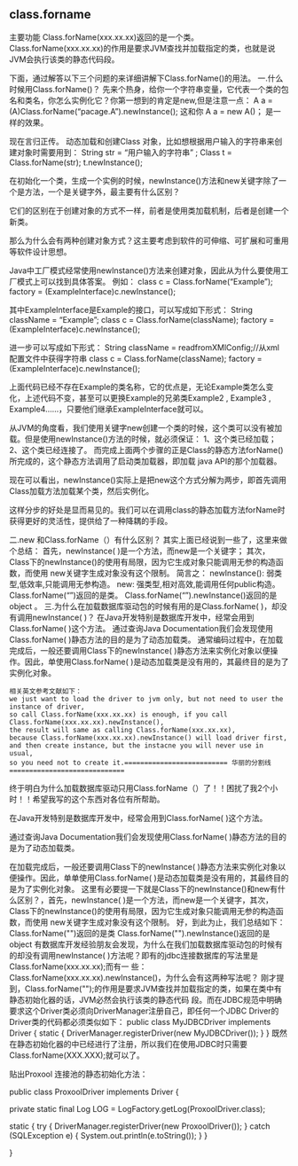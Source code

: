 ## class.forname

主要功能
Class.forName(xxx.xx.xx)返回的是一个类。
Class.forName(xxx.xx.xx)的作用是要求JVM查找并加载指定的类，也就是说JVM会执行该类的静态代码段。

下面，通过解答以下三个问题的来详细讲解下Class.forName()的用法。
一.什么时候用Class.forName()？
先来个热身，给你一个字符串变量，它代表一个类的包名和类名，你怎么实例化它？你第一想到的肯定是new,但是注意一点：
A a = (A)Class.forName(“pacage.A”).newInstance();
这和你 A a = new A()； 是一样的效果。

现在言归正传。
动态加载和创建Class 对象，比如想根据用户输入的字符串来创建对象时需要用到：
String str = “用户输入的字符串” ;
Class t = Class.forName(str);
t.newInstance();

在初始化一个类，生成一个实例的时候，newInstance()方法和new关键字除了一个是方法，一个是关键字外，最主要有什么区别？

它们的区别在于创建对象的方式不一样，前者是使用类加载机制，后者是创建一个新类。

那么为什么会有两种创建对象方式？这主要考虑到软件的可伸缩、可扩展和可重用等软件设计思想。

Java中工厂模式经常使用newInstance()方法来创建对象，因此从为什么要使用工厂模式上可以找到具体答案。 例如：
class c = Class.forName(“Example”);
factory = (ExampleInterface)c.newInstance();

其中ExampleInterface是Example的接口，可以写成如下形式：
String className = “Example”;
class c = Class.forName(className);
factory = (ExampleInterface)c.newInstance();

进一步可以写成如下形式：
String className = readfromXMlConfig;//从xml 配置文件中获得字符串
class c = Class.forName(className);
factory = (ExampleInterface)c.newInstance();

上面代码已经不存在Example的类名称，它的优点是，无论Example类怎么变化，上述代码不变，甚至可以更换Example的兄弟类Example2 , Example3 , Example4……，只要他们继承ExampleInterface就可以。

从JVM的角度看，我们使用关键字new创建一个类的时候，这个类可以没有被加载。但是使用newInstance()方法的时候，就必须保证：
1、这个类已经加载；
2、这个类已经连接了。
而完成上面两个步骤的正是Class的静态方法forName()所完成的，这个静态方法调用了启动类加载器，即加载 java API的那个加载器。

现在可以看出，newInstance()实际上是把new这个方式分解为两步，即首先调用Class加载方法加载某个类，然后实例化。

这样分步的好处是显而易见的。我们可以在调用class的静态加载方法forName时获得更好的灵活性，提供给了一种降耦的手段。

二.new 和Class.forName（）有什么区别？
其实上面已经说到一些了，这里来做个总结：
首先，newInstance( )是一个方法，而new是一个关键字；
其次，Class下的newInstance()的使用有局限，因为它生成对象只能调用无参的构造函数，而使用 new关键字生成对象没有这个限制。
简言之：
newInstance(): 弱类型,低效率,只能调用无参构造。
new: 强类型,相对高效,能调用任何public构造。
Class.forName(“”)返回的是类。
Class.forName(“”).newInstance()返回的是object 。
三.为什么在加载数据库驱动包的时候有用的是Class.forName( )，却没有调用newInstance( )？
在Java开发特别是数据库开发中，经常会用到Class.forName( )这个方法。
通过查询Java Documentation我们会发现使用Class.forName( )静态方法的目的是为了动态加载类。
通常编码过程中，在加载完成后，一般还要调用Class下的newInstance( )静态方法来实例化对象以便操作。因此，单使用Class.forName( )是动态加载类是没有用的，其最终目的是为了实例化对象。

```
相关英文参考文献如下：
we just want to load the driver to jvm only, but not need to user the instance of driver,
so call Class.forName(xxx.xx.xx) is enough, if you call Class.forName(xxx.xx.xx).newInstance(),
the result will same as calling Class.forName(xxx.xx.xx),
because Class.forName(xxx.xx.xx).newInstance() will load driver first,
and then create instance, but the instacne you will never use in usual,
so you need not to create it.========================== 华丽的分割线 =============================
```



终于明白为什么加载数据库驱动只用Class.forName（）了！！困扰了我2个小时！！希望我写的这个东西对各位有所帮助。

  
  在Java开发特别是数据库开发中，经常会用到Class.forName( )这个方法。

通过查询Java Documentation我们会发现使用Class.forName( )静态方法的目的是为了动态加载类。

在加载完成后，一般还要调用Class下的newInstance( )静态方法来实例化对象以便操作。因此，单单使用Class.forName( )是动态加载类是没有用的，其最终目的是为了实例化对象。 
  这里有必要提一下就是Class下的newInstance()和new有什么区别？，首先，newInstance( )是一个方法，而new是一个关键字，其次，Class下的newInstance()的使用有局限，因为它生成对象只能调用无参的构造函数，而使用 new关键字生成对象没有这个限制。 
  好，到此为止，我们总结如下： 
  Class.forName("")返回的是类 
  Class.forName("").newInstance()返回的是object 
  有数据库开发经验朋友会发现，为什么在我们加载数据库驱动包的时候有的却没有调用newInstance( )方法呢？即有的jdbc连接数据库的写法里是Class.forName(xxx.xx.xx);而有一 些：Class.forName(xxx.xx.xx).newInstance()，为什么会有这两种写法呢？
  刚才提到，Class.forName("");的作用是要求JVM查找并加载指定的类，如果在类中有静态初始化器的话，JVM必然会执行该类的静态代码 段。而在JDBC规范中明确要求这个Driver类必须向DriverManager注册自己，即任何一个JDBC Driver的 Driver类的代码都必须类似如下：
 public class MyJDBCDriver implements Driver {
  static {
   DriverManager.registerDriver(new MyJDBCDriver());
 }
 }
 既然在静态初始化器的中已经进行了注册，所以我们在使用JDBC时只需要Class.forName(XXX.XXX);就可以了。

 

贴出Proxool 连接池的静态初始化方法：

public class ProxoolDriver implements Driver {

  private static final Log LOG = LogFactory.getLog(ProxoolDriver.class);

  static {
    try {
      DriverManager.registerDriver(new ProxoolDriver());
    } catch (SQLException e) {
      System.out.println(e.toString());
    }
  }

}
